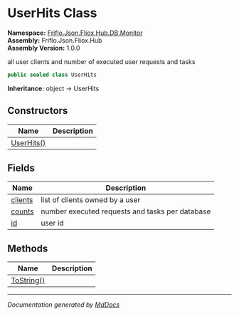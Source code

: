 ﻿<!--  
  <auto-generated>   
    The contents of this file were generated by a tool.  
    Changes to this file may be list if the file is regenerated  
  </auto-generated>   
-->

# UserHits Class

**Namespace:** [Friflo.Json.Fliox.Hub.DB.Monitor](../index.md)  
**Assembly:** Friflo.Json.Fliox.Hub  
**Assembly Version:** 1.0.0

all user clients and number of executed user requests and tasks

```csharp
public sealed class UserHits
```

**Inheritance:** object → UserHits

## Constructors

| Name                                | Description |
| ----------------------------------- | ----------- |
| [UserHits()](constructors/index.md) |             |

## Fields

| Name                         | Description                                     |
| ---------------------------- | ----------------------------------------------- |
| [clients](fields/clients.md) | list of clients owned by a user                 |
| [counts](fields/counts.md)   | number executed requests and tasks per database |
| [id](fields/id.md)           | user id                                         |

## Methods

| Name                              | Description |
| --------------------------------- | ----------- |
| [ToString()](methods/ToString.md) |             |

___

*Documentation generated by [MdDocs](https://github.com/ap0llo/mddocs)*
